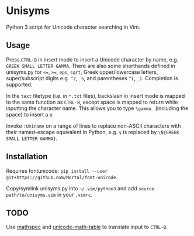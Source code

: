 Unisyms
=======

Python 3 script for Unicode character searching in Vim.

Usage
-----

Press `CTRL-B` in insert mode to insert a Unicode character by name,
e.g. `GREEK SMALL LETTER GAMMA`. There are also some shorthands defined
in unisyms.py for `<=`, `>=`, `eps`, `sqrt`, Greek upper/lowercase letters,
super/subscript digits e.g. `^2`, `_5`, and parentheses `^(`, `_)`.
Completion is supported.

In the `text` filetype (i.e. in `*.txt` files), backslash in insert mode
is mapped to the same function as `CTRL-B`, except space is mapped to return
while inputting the character name. This allows you to type `\gamma `
(including the space) to insert a γ.

Invoke `:Uniname` on a range of lines to replace non-ASCII characters
with their named-escape equivalent in Python, e.g. `γ` is replaced by
`\N{GREEK SMALL LETTER GAMMA}`.

Installation
------------

Requires fontunicode: `pip install --user git+https://github.com/Mortal/font-unicode`.

Copy/symlink unisyms.py into `~/.vim/python3` and add `source path/to/unisyms.vim` in your `.vimrc`.

TODO
----

Use [mathspec](http://mirrors.dotsrc.org/ctan/macros/xetex/latex/mathspec/mathspec.sty)
and [unicode-math-table](http://mirror.hmc.edu/ctan/macros/latex/contrib/unicode-math/unicode-math-table.tex)
to translate input to `CTRL-B`.
